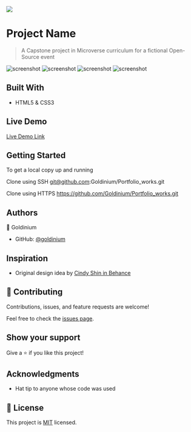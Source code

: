 ![](https://img.shields.io/badge/Microverse-blueviolet)

# Project Name

> A Capstone project in Microverse curriculum for a fictional Open-Source event


![screenshot](/img/home_mobile.png)
![screenshot](/img/about_mobile.png)
![screenshot](/img/home_desktop.png)
![screenshot](/img/about_desktop.png)


## Built With

- HTML5 & CSS3

## Live Demo

[Live Demo Link](https://goldinium.github.io/Portfolio_works/)


## Getting Started


To get a local copy up and running

Clone using SSH
git@github.com:Goldinium/Portfolio_works.git

Clone using HTTPS
https://github.com/Goldinium/Portfolio_works.git


## Authors

👤 Goldinium

- GitHub: [@goldinium](https://github.com/goldinium)

## Inspiration

- Original design idea by [Cindy Shin in Behance](https://www.behance.net/adagio07)



## 🤝 Contributing

Contributions, issues, and feature requests are welcome!

Feel free to check the [issues page](../../issues/).

## Show your support

Give a ⭐️ if you like this project!

## Acknowledgments

- Hat tip to anyone whose code was used

## 📝 License

This project is [MIT](./MIT.md) licensed.
